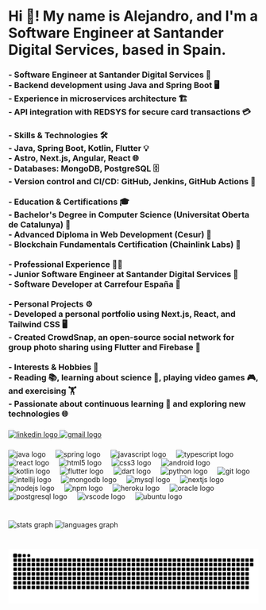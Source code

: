 <h1 align="left">Hi 👋! My name is Alejandro, and I'm a Software Engineer at Santander Digital Services, based in Spain.</h1>

###

<h3 align="left">- Software Engineer at Santander Digital Services 💼<br>  - Backend development using Java and Spring Boot 🖥️<br>  - Experience in microservices architecture 🏗️<br>  - API integration with REDSYS for secure card transactions 💳<br><br>- Skills & Technologies 🛠️<br>  - Java, Spring Boot, Kotlin, Flutter 💡<br>  - Astro, Next.js, Angular, React 🌐<br>  - Databases: MongoDB, PostgreSQL 🗄️<br>  - Version control and CI/CD: GitHub, Jenkins, GitHub Actions 🚀<br><br>- Education & Certifications 🎓<br>  - Bachelor's Degree in Computer Science (Universitat Oberta de Catalunya) 📘<br>  - Advanced Diploma in Web Development (Cesur) 🌟<br>  - Blockchain Fundamentals Certification (Chainlink Labs) 🔗<br><br>- Professional Experience 👨‍💻<br>  - Junior Software Engineer at Santander Digital Services 💼<br>  - Software Developer at Carrefour España 🏢<br><br>- Personal Projects ⚙️<br>  - Developed a personal portfolio using Next.js, React, and Tailwind CSS 🖥️<br>  - Created CrowdSnap, an open-source social network for group photo sharing using Flutter and Firebase 📸<br><br>- Interests & Hobbies 🌟<br>  - Reading 📚, learning about science 🔬, playing video games 🎮, and exercising 🏋️<br>  - Passionate about continuous learning 📖 and exploring new technologies 🌐</h3>

###

<div align="left">
  <a href="https://www.linkedin.com/in/alejandro-marcos-garcia/" target="_blank">
    <img src="https://img.shields.io/static/v1?message=LinkedIn&logo=linkedin&label=&color=0077B5&logoColor=white&labelColor=&style=for-the-badge" height="35" alt="linkedin logo"  />
  </a>
  <a href="mailto:contact@alexmarcos.software" target="_blank">
    <img src="https://img.shields.io/static/v1?message=Mail&logo=gmail&label=&color=D14836&logoColor=white&labelColor=&style=for-the-badge" height="35" alt="gmail logo"  />
  </a>
</div>

###

<div align="left">
  <img src="https://cdn.jsdelivr.net/gh/devicons/devicon/icons/java/java-original.svg" height="30" alt="java logo"  />
  <img width="12" />
  <img src="https://cdn.jsdelivr.net/gh/devicons/devicon/icons/spring/spring-original.svg" height="30" alt="spring logo"  />
  <img width="12" />
  <img src="https://cdn.jsdelivr.net/gh/devicons/devicon/icons/javascript/javascript-original.svg" height="30" alt="javascript logo"  />
  <img width="12" />
  <img src="https://cdn.jsdelivr.net/gh/devicons/devicon/icons/typescript/typescript-original.svg" height="30" alt="typescript logo"  />
  <img width="12" />
  <img src="https://cdn.jsdelivr.net/gh/devicons/devicon/icons/react/react-original.svg" height="30" alt="react logo"  />
  <img width="12" />
  <img src="https://cdn.jsdelivr.net/gh/devicons/devicon/icons/html5/html5-original.svg" height="30" alt="html5 logo"  />
  <img width="12" />
  <img src="https://cdn.jsdelivr.net/gh/devicons/devicon/icons/css3/css3-original.svg" height="30" alt="css3 logo"  />
  <img width="12" />
  <img src="https://cdn.jsdelivr.net/gh/devicons/devicon/icons/android/android-original.svg" height="30" alt="android logo"  />
  <img width="12" />
  <img src="https://cdn.jsdelivr.net/gh/devicons/devicon/icons/kotlin/kotlin-original.svg" height="30" alt="kotlin logo"  />
  <img width="12" />
  <img src="https://cdn.jsdelivr.net/gh/devicons/devicon/icons/flutter/flutter-original.svg" height="30" alt="flutter logo"  />
  <img width="12" />
  <img src="https://cdn.jsdelivr.net/gh/devicons/devicon/icons/dart/dart-original.svg" height="30" alt="dart logo"  />
  <img width="12" />
  <img src="https://cdn.jsdelivr.net/gh/devicons/devicon/icons/python/python-original.svg" height="30" alt="python logo"  />
  <img width="12" />
  <img src="https://cdn.jsdelivr.net/gh/devicons/devicon/icons/git/git-original.svg" height="30" alt="git logo"  />
  <img width="12" />
  <img src="https://cdn.jsdelivr.net/gh/devicons/devicon/icons/intellij/intellij-original.svg" height="30" alt="intellij logo"  />
  <img width="12" />
  <img src="https://cdn.jsdelivr.net/gh/devicons/devicon/icons/mongodb/mongodb-original.svg" height="30" alt="mongodb logo"  />
  <img width="12" />
  <img src="https://cdn.jsdelivr.net/gh/devicons/devicon/icons/mysql/mysql-original.svg" height="30" alt="mysql logo"  />
  <img width="12" />
  <img src="https://cdn.jsdelivr.net/gh/devicons/devicon/icons/nextjs/nextjs-original.svg" height="30" alt="nextjs logo"  />
  <img width="12" />
  <img src="https://cdn.jsdelivr.net/gh/devicons/devicon/icons/nodejs/nodejs-original.svg" height="30" alt="nodejs logo"  />
  <img width="12" />
  <img src="https://cdn.jsdelivr.net/gh/devicons/devicon/icons/npm/npm-original-wordmark.svg" height="30" alt="npm logo"  />
  <img width="12" />
  <img src="https://cdn.jsdelivr.net/gh/devicons/devicon/icons/heroku/heroku-original.svg" height="30" alt="heroku logo"  />
  <img width="12" />
  <img src="https://cdn.jsdelivr.net/gh/devicons/devicon/icons/oracle/oracle-original.svg" height="30" alt="oracle logo"  />
  <img width="12" />
  <img src="https://cdn.jsdelivr.net/gh/devicons/devicon/icons/postgresql/postgresql-original.svg" height="30" alt="postgresql logo"  />
  <img width="12" />
  <img src="https://cdn.jsdelivr.net/gh/devicons/devicon/icons/vscode/vscode-original.svg" height="30" alt="vscode logo"  />
  <img width="12" />
  <img src="https://cdn.jsdelivr.net/gh/devicons/devicon/icons/ubuntu/ubuntu-plain.svg" height="30" alt="ubuntu logo"  />
</div>

###

<br clear="both">

<div align="left">
  <img src="https://github-readme-stats.vercel.app/api?username=alexma03&hide_title=false&hide_rank=false&show_icons=true&include_all_commits=true&count_private=true&disable_animations=false&theme=dracula&locale=en&hide_border=false" height="150" alt="stats graph"  />
  <img src="https://github-readme-stats.vercel.app/api/top-langs?username=alexma03&locale=en&hide_title=false&layout=compact&card_width=320&langs_count=5&theme=dracula&hide_border=false" height="150" alt="languages graph"  />
</div>

###

<br clear="both">

<picture>
  <source media="(prefers-color-scheme: dark)" srcset="https://raw.githubusercontent.com/Alexma03/Alexma03/40410063cd90d826d13d4da781612af12a7dcb7d/github-snake-dark.svg" />
  <source media="(prefers-color-scheme: light)" srcset="https://raw.githubusercontent.com/Alexma03/Alexma03/40410063cd90d826d13d4da781612af12a7dcb7d/github-snake.svg" />
  <img alt="github-snake" src="https://raw.githubusercontent.com/Alexma03/Alexma03/40410063cd90d826d13d4da781612af12a7dcb7d/github-snake.svg" />
</picture>

###
